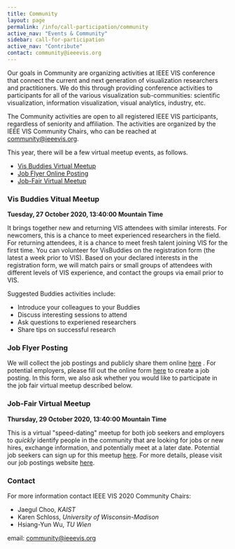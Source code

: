 ```yaml
---
title: Community
layout: page
permalink: /info/call-participation/community
active_nav: "Events & Community"
sidebar: call-for-participation
active_nav: "Contribute"
contact: community@ieeevis.org
---
```


Our goals in Community are organizing activities at IEEE VIS conference that connect the current and next generation of visualization researchers and practitioners. We do this through providing conference activities to participants for all of the various visualization sub-communities: scientific visualization, information visualization, visual analytics, industry, etc. 

The Community activities are open to all registered IEEE VIS participants, regardless of seniority and affiliation. The activities are organized by the IEEE VIS Community Chairs, who can be reached at [community@ieeevis.org](community@ieeevis.org).

This year, there will be a few virtual meetup events, as follows. 
<!-- 
To register or participate in these Community events, please see the corresponding details below.
* [Tips and Tricks for Attending VIS for your First Time](#tips)
* [Years in Attendance and Badge Bling](#years)
* [Job Flyer Posting](#job-flyers)
* [Vis Buddies and VIS Newcomers Meetup](#visbuddies)
* [Asynchronous Job Fair and Job-Fair Meetup](#ajf)
* [Other community-building events in VIS that we are aware of (tell us of yours!)](#other-events)
-->
* [Vis Buddies Virtual Meetup](#visbuddies)
* [Job Flyer Online Posting](#job-flyers)
* [Job-Fair Virtual Meetup](#ajf)

<!-- 
### <a name="tips"></a> Tips and Tricks for Attending VIS for your First Time 
-->

<!-- 
If this is your first time attending VIS, welcome! We have collected
[some advice from those of us who regularly attend VIS that might be
helpful to you](https://docs.google.com/document/d/1ot7JHpXcfOMYZuUw0fl4_PghImxHogCrGgPm61CBMx4/edit?usp=sharing).
Furthermore, please consider signing up for Vis Buddies (see below)
and blinging up your badge with a first-time attendee sticker to strike
up conversations with your fellow attendees. 
-->

<!-- 
### <a name="years"></a> Years in Attendance and Badge Bling
-->

<!-- 
To spark discussion and connection, we will be providing stickers that allow
you to display how many years you've been at VIS, whether it's your 1st, 2nd,
or 10th or more time to VIS. We will also be providing "bling" to be able to spruce
up your badge, along with your year in attendance sticker. These stickers will be 
located near the registration desk, along with the job fair ribbons and a tray to 
collect CVs/resumes for job hunters.
-->


<!-- ### <a name="visbuddies"></a>Vis Buddies -->
### <a name="visbuddies"></a>Vis Buddies Vitual Meetup
**Tuesday, 27 October 2020, 13:40:00 Mountain Time**

It brings together new and returning VIS attendees with similar interests. For newcomers, this is a chance to meet experienced researchers in the field. For returning attendees, it is a chance to meet fresh talent joining VIS for the first time. You can volunteer for VisBuddies on the registration form (the latest a week prior to VIS). Based on your declared interests in the registration form, we will match pairs or small groups of attendees with different levels of VIS experience, and contact the groups via email prior to VIS. 

Suggested Buddies activities include:

<!-- (TODO [VIS Newcomers Meetup](/year/2019/info/meetups#vis-newcomers)) -->
<!-- 
* Attend the VIS Newcomers Meetup together (highly recommended)
* Have lunch, dinner, coffee, etc. with your Buddies at least once
-->
* Introduce your colleagues to your Buddies
* Discuss interesting sessions to attend
* Ask questions to experiened researchers
* Share tips on successful research
<!-- (TODO [VIS Newcomers Meetup](/year/2019/info/meetups#vis-newcomers)) -->
<!--
Vis Buddies is in conjunction with the Newcomers Meetup VIS Newcomers Meetup. After the Meetup, we will help you connect with your buddies (if you have not done so already). 
-->

### <a name="job-flyers"></a>Job Flyer Posting

<!-- 
We will pin up and post job, post-doc, staff, etc. flyers to the corkboard 
near registration if you are unable to attend VISWeek in person. Send your 
flyers to [community@ieeevis.org](mailto:community@ieeevis.org) as a PDF. 
*The deadline to recieve these is a week prior to VIS, otherwise we cannot 
guarantee that it will be posted to the corkboard by the first day of VIS.*
-->

<!-- 
Additionally, the reverse side of the corkboard/poster will be available
for job seekers to publically post your CV, resume, and/or contact information.
In case you do not want your CV publically visible, there will be a drop off
tray for CVs near registration, which will be collected and shared with Supporters
after VISWeek.
--> 
We will collect the job postings and publicly share them online [here](https://sites.google.com/view/vis-2020-job-postings/home) . For potential employers, please fill out the online form [here](https://sites.google.com/view/vis-2020-job-postings/submit-job-posting) to create a job posting. In  this form, we also ask whether you would like to participate in the job fair virtual meetup described below. 

<!--
### <a name="ajf"></a>Asynchronous Job Fair
-->
### <a name="ajf"></a>Job-Fair Virtual Meetup
**Thursday, 29 October 2020, 13:40:00 Mountain Time**

<!--
This year, we will be having our third *Asynchronous Job Fair* (AJF) at VIS
2020! The purpose of the *AJF* is to help connect job seekers and researchers
with employers, staff, and faculty over the course of VIS. This includes all
types of job opportunities: staff, industry positions, software engineers,
faculty, post-docs, etc. and all types of job seekers from students to
practitioners. 
-->
<!-- (TODO [Job-Fair Meetup](/year/2019/info/meetups#...)) -->
<!--
The AJF will be continuously held throughout VISWeek concurrently with other 
activities, in addition to the Job-Fair Meetup. 
-->

<!--
The primary activities include: 
-->

<!--
- "I’m job hunting!" and "I’m hiring!" badge ribbons available to all attendees. 
By wearing a ribbon, you will be able to find other VIS attendees that are
participating in the *AJF*. These will be located at the registration table. 
- *We strongly suggest carrying either a curriculum vitae (CV), resume, 
business card, or note cards with links, such as LinkedIn or online CVs, to 
help facilitate information exchange during VIS.* 
-->
<!--
- A Job-Fair Meetup to be held tentatively held in addition to other job events. 
-->
This is a virtual "speed-dating" meetup for both job seekers and employers to *quickly* identify people in the community that are looking for jobs or new hires, exchange information, and potentially meet at a later date. Potential job seekers can sign up for this meetup [here](https://sites.google.com/view/vis-2020-job-postings/job-fair-meetup). For more details, please visit our job postings website [here](https://sites.google.com/view/vis-2020-job-postings/home).

<!--
VIS Supporters will have the CVs of attendees that provide it during VIS registration.
-->
<!-- (TODO [Job-Fair Meetup](/year/2019/info/meetups#...)) -->
<!-- 
- CVs will be distributed to [Supporters]({{ '/info/exhibition/supporters-and-exhibition' | relative_url }}) prior to VIS, to help make connections during VIS, by sharing your information and CVs with the supporters. During online registration you will be able to upload your CV and interests. If you did not upload your CV during online registration, we will have a collection tray near the *AJF* ribbons at the live registration desk,
and they will be distributed to Supporters after VIS. 
- We will pin up and post job, post-doc, staff, etc. flyers to the VIS 
corkboard if you are unable to attend VIS in person. Send your opportunity 
flyer to [community@ieeevis.org](mailto:community@ieeevis.org) as a PDF. 
The deadline for these is a week prior to VIS, otherwise we cannot guarantee 
that it will be posted to the corkboard by the first day of VIS. 
- Additionally, the reverse side of the corkboard/poster will be available
for job seekers to publically post your CV, resume, and/or contact information.
In case you do not want your CV publically visible, there will be a drop off
tray for CVs near registration, which will be collected and shared with Supporters
after VISWeek.
-->

<!-- 
Please use the *AJF* as an opportunity to strike up a conversation with
your fellow VIS attendees, even if you are not actively seeking employment or
staff!
-->

<!-- 
### <a name="other-events"></a> Other community-building events in VIS that we are aware of (tell us of yours!)
* Many excellent [Meetups]({{ 'info/call-participation/meetups' | relative_url }}) this year related to diversity in VIS, as well as career advice.
-->
<!-- (TODO Add more -->

### Contact

For more information contact IEEE VIS 2020 Community Chairs:

* Jaegul Choo, *KAIST*
* Karen Schloss, *University of Wisconsin-Madison*
* Hsiang-Yun Wu, *TU Wien*

email: [community@ieeevis.org](community@ieeevis.org)
